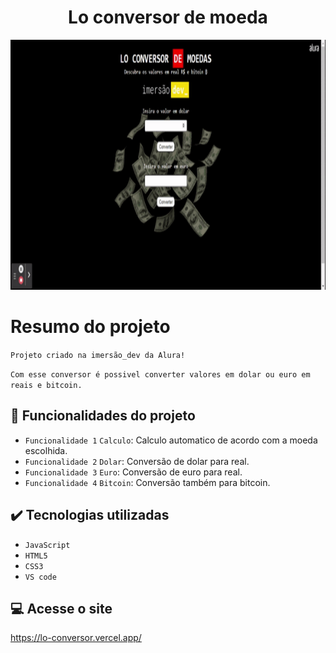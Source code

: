 <h1 align="center" font-size="bold" color-font="red"> Lo conversor de moeda </h1>

<p align="center">
  <img width="600" height="400" src="img/conversor.gif">
</p>

# Resumo do projeto

<p>
  
  ``Projeto criado na imersão_dev da Alura!``
  
  ``Com esse conversor é possivel converter valores em dolar ou euro em reais e bitcoin.``

</p>

## 🔨 Funcionalidades do projeto

- `Funcionalidade 1` `Calculo`: Calculo automatico de acordo com a moeda escolhida.
- `Funcionalidade 2` `Dolar`: Conversão de dolar para real.
- `Funcionalidade 3` `Euro`: Conversão de euro para real.
- `Funcionalidade 4` `Bitcoin`: Conversão também para bitcoin.

## ✔️ Tecnologias utilizadas

- ``JavaScript``
- ``HTML5``
- ``CSS3``
- ``VS code``

## 💻 Acesse o site

https://lo-conversor.vercel.app/
